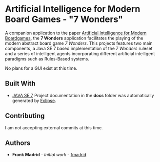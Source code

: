 # Artificial Intelligence for Modern Board Games - "7 Wonders"

A companion application to the paper [Artificial Intelligence for Modern Boardgames](https://github.com/fmadrid/7Wonders/blob/master/Paper.pdf), the **7 Wonders** application facilitates the playing of the modern abstract board game *7 Wonders*. This projects features two main components, a Java SE 7 based implementation of the *7 Wonders* ruleset and a series of intelligent agents incorporating different artificial intelligent paradigms such as Rules-Based systems.

No plans for a GUI exist at this time.

## Built With
* [JAVA SE 7](http://www.oracle.com/technetwork/java/javase/downloads/jdk8-downloads-2133151.html)
Project documentation in the **docs** folder was automatically generated by [Eclipse](https://www.eclipse.org/).

## Contributing
I am not accepting external commits at this time.

## Authors
* **Frank Madrid** - *Initial work* - [fmadrid](https://github.com/fmadrid)
